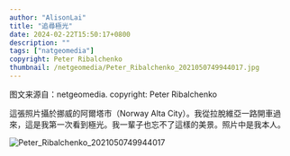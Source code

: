 ```yaml
---
author: "AlisonLai"
title: "追尋極光"
date: 2024-02-22T15:50:17+0800
description: ""
tags: ["natgeomedia"]
copyright: Peter Ribalchenko
thumbnail: /netgeomedia/Peter_Ribalchenko_2021050749944017.jpg
---
```

图文来源自：netgeomedia.  copyright: Peter Ribalchenko

這張照片攝於挪威的阿爾塔市（Norway Alta City）。我從拉脫維亞一路開車過來，這是我第一次看到極光。我一輩子也忘不了這樣的美景。照片中是我本人。

![Peter_Ribalchenko_2021050749944017](/netgeomedia/Peter_Ribalchenko_2021050749944017.jpg)